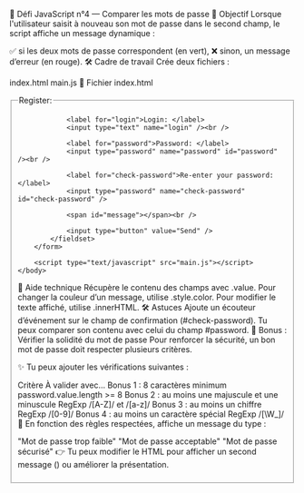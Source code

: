 🔐 Défi JavaScript n°4 — Comparer les mots de passe
🎯 Objectif
Lorsque l'utilisateur saisit à nouveau son mot de passe dans le second champ, le script affiche un message dynamique :

✅ si les deux mots de passe correspondent (en vert),
❌ sinon, un message d’erreur (en rouge).
🛠️ Cadre de travail
Crée deux fichiers :

index.html
main.js
📄 Fichier index.html
<!DOCTYPE html>
<html lang="en" dir="ltr">
	<head>
		<meta charset="utf-8" />
		<meta name="viewport" content="width=device-width, initial-scale=1.0" />
		<title>Check Password</title>
	</head>
	<body>
		<form action="">
			<fieldset>
				<legend>Register:</legend>

				<label for="login">Login: </label>
				<input type="text" name="login" /><br />

				<label for="password">Password: </label>
				<input type="password" name="password" id="password" /><br />

				<label for="check-password">Re-enter your password:</label>
				<input type="password" name="check-password" id="check-password" />

				<span id="message"></span><br />

				<input type="button" value="Send" />
			</fieldset>
		</form>

		<script type="text/javascript" src="main.js"></script>
	</body>
</html>
🔧 Aide technique
Récupère le contenu des champs avec .value.
Pour changer la couleur d’un message, utilise .style.color.
Pour modifier le texte affiché, utilise .innerHTML.
🛠 Astuces
Ajoute un écouteur d’événement sur le champ de confirmation (#check-password).
Tu peux comparer son contenu avec celui du champ #password.
🌟 Bonus : Vérifier la solidité du mot de passe
Pour renforcer la sécurité, un bon mot de passe doit respecter plusieurs critères.

✨ Tu peux ajouter les vérifications suivantes :

Critère	À valider avec...
Bonus 1 : 8 caractères minimum	password.value.length >= 8
Bonus 2 : au moins une majuscule et une minuscule	RegExp /[A-Z]/ et /[a-z]/
Bonus 3 : au moins un chiffre	RegExp /[0-9]/
Bonus 4 : au moins un caractère spécial	RegExp /[\W_]/
💬 En fonction des règles respectées, affiche un message du type :

"Mot de passe trop faible"
"Mot de passe acceptable"
"Mot de passe sécurisé"
👉 Tu peux modifier le HTML pour afficher un second message (<span id="strength"></span>) ou améliorer la présentation.